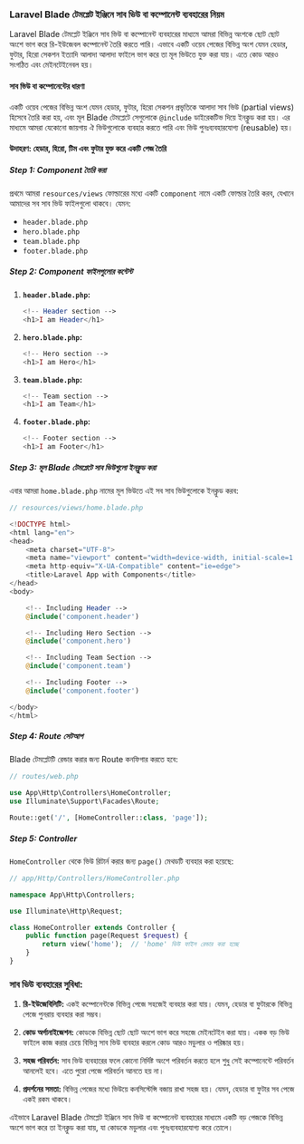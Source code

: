 ### Laravel Blade টেমপ্লেট ইঞ্জিনে সাব ভিউ বা কম্পোনেন্ট ব্যবহারের নিয়ম

Laravel Blade টেমপ্লেট ইঞ্জিনে সাব ভিউ বা কম্পোনেন্ট ব্যবহারের মাধ্যমে আমরা বিভিন্ন অংশকে ছোট ছোট অংশে ভাগ করে রি-ইউজেবল কম্পোনেন্ট তৈরি করতে পারি। এভাবে একটি ওয়েব পেজের বিভিন্ন অংশ যেমন হেডার, ফুটার, হিরো সেকশন ইত্যাদি আলাদা আলাদা ফাইলে ভাগ করে তা মূল ভিউতে যুক্ত করা যায়। এতে কোড আরও সংগঠিত এবং মেইনটেইনেবল হয়।

#### সাব ভিউ বা কম্পোনেন্টের ধারণা

একটি ওয়েব পেজের বিভিন্ন অংশ যেমন হেডার, ফুটার, হিরো সেকশন প্রভৃতিকে আলাদা সাব ভিউ (partial views) হিসেবে তৈরি করা হয়, এবং মূল Blade টেমপ্লেটে সেগুলোকে `@include` ডাইরেকটিভ দিয়ে ইনক্লুড করা হয়। এর মাধ্যমে আমরা যেকোনো জায়গায় ঐ ভিউগুলোকে ব্যবহার করতে পারি এবং ভিউ পুনঃব্যবহারযোগ্য (reusable) হয়।

#### উদাহরণ: হেডার, হিরো, টিম এবং ফুটার যুক্ত করে একটি পেজ তৈরি

##### Step 1: Component তৈরি করা

প্রথমে আমরা `resources/views` ফোল্ডারের মধ্যে একটি `component` নামে একটি ফোল্ডার তৈরি করব, যেখানে আমাদের সব সাব ভিউ ফাইলগুলো থাকবে। যেমন:

-   `header.blade.php`
-   `hero.blade.php`
-   `team.blade.php`
-   `footer.blade.php`

##### Step 2: Component ফাইলগুলোর কন্টেন্ট

1. **`header.blade.php`:**

    ```php
    <!-- Header section -->
    <h1>I am Header</h1>
    ```

2. **`hero.blade.php`:**

    ```php
    <!-- Hero section -->
    <h1>I am Hero</h1>
    ```

3. **`team.blade.php`:**

    ```php
    <!-- Team section -->
    <h1>I am Team</h1>
    ```

4. **`footer.blade.php`:**
    ```php
    <!-- Footer section -->
    <h1>I am Footer</h1>
    ```

##### Step 3: মূল Blade টেমপ্লেটে সাব ভিউগুলো ইনক্লুড করা

এবার আমরা `home.blade.php` নামের মূল ভিউতে এই সব সাব ভিউগুলোকে ইনক্লুড করব:

```php
// resources/views/home.blade.php

<!DOCTYPE html>
<html lang="en">
<head>
    <meta charset="UTF-8">
    <meta name="viewport" content="width=device-width, initial-scale=1.0">
    <meta http-equiv="X-UA-Compatible" content="ie=edge">
    <title>Laravel App with Components</title>
</head>
<body>

    <!-- Including Header -->
    @include('component.header')

    <!-- Including Hero Section -->
    @include('component.hero')

    <!-- Including Team Section -->
    @include('component.team')

    <!-- Including Footer -->
    @include('component.footer')

</body>
</html>
```

##### Step 4: Route সেটআপ

Blade টেমপ্লেটটি রেন্ডার করার জন্য Route কনফিগার করতে হবে:

```php
// routes/web.php

use App\Http\Controllers\HomeController;
use Illuminate\Support\Facades\Route;

Route::get('/', [HomeController::class, 'page']);
```

##### Step 5: Controller

`HomeController` থেকে ভিউ রিটার্ন করার জন্য `page()` মেথডটি ব্যবহার করা হয়েছে:

```php
// app/Http/Controllers/HomeController.php

namespace App\Http\Controllers;

use Illuminate\Http\Request;

class HomeController extends Controller {
    public function page(Request $request) {
        return view('home');  // 'home' ভিউ ফাইল রেন্ডার করা হচ্ছে
    }
}
```

### সাব ভিউ ব্যবহারের সুবিধা:

1. **রি-ইউজেবিলিটি:** একই কম্পোনেন্টকে বিভিন্ন পেজে সহজেই ব্যবহার করা যায়। যেমন, হেডার বা ফুটারকে বিভিন্ন পেজে পুনরায় ব্যবহার করা সম্ভব।
2. **কোড অর্গানাইজেশন:** কোডকে বিভিন্ন ছোট ছোট অংশে ভাগ করে সহজে মেইনটেইন করা যায়। একক বড় ভিউ ফাইলে কাজ করার চেয়ে বিভিন্ন সাব ভিউ ব্যবহার করলে কোড আরও মডুলার ও পরিষ্কার হয়।

3. **সহজ পরিবর্তন:** সাব ভিউ ব্যবহারের ফলে কোনো নির্দিষ্ট অংশে পরিবর্তন করতে হলে শুধু সেই কম্পোনেন্টে পরিবর্তন আনলেই হবে। এতে পুরো পেজে পরিবর্তন আনতে হয় না।

4. **প্রদর্শনের সমতা:** বিভিন্ন পেজের মধ্যে ভিউয়ে কনসিস্টেন্সি বজায় রাখা সহজ হয়। যেমন, হেডার বা ফুটার সব পেজে একই রকম থাকবে।

এইভাবে Laravel Blade টেমপ্লেট ইঞ্জিনে সাব ভিউ বা কম্পোনেন্ট ব্যবহারের মাধ্যমে একটি বড় পেজকে বিভিন্ন অংশে ভাগ করে তা ইনক্লুড করা যায়, যা কোডকে মডুলার এবং পুনঃব্যবহারযোগ্য করে তোলে।
